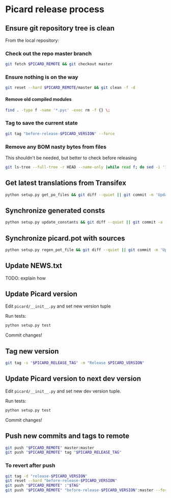 # Picard release process

## Ensure git repository tree is clean

From the local repository:

### Check out the repo master branch

```bash
git fetch $PICARD_REMOTE && git checkout master
```

### Ensure nothing is on the way

```bash
git reset --hard $PICARD_REMOTE/master && git clean -f -d
```

#### Remove old compiled modules

```bash
find . -type f -name '*.pyc' -exec rm -f {} \;
```

### Tag to save the current state

```bash
git tag "before-release-$PICARD_VERSION" --force
```

### Remove any BOM nasty bytes from files

This shouldn't be needed, but better to check before releasing

```bash
git ls-tree --full-tree -r HEAD --name-only |while read f; do sed -i '1s/^\xEF\xBB\xBF//' "$f"; done && git diff --quiet || git commit -a -m 'Remove nasty BOM bytes'
```

## Get latest translations from Transifex

```bash
python setup.py get_po_files && git diff --quiet || git commit -m 'Update .po files' -- po/
```

## Synchronize generated consts

```bash
python setup.py update_constants && git diff --quiet || git commit -a -m 'Update constants' -- picard/const/*.py
```

## Synchronize picard.pot with sources

```bash
python setup.py regen_pot_file && git diff --quiet || git commit -m 'Update pot file' -- po/picard.pot
```

## Update NEWS.txt

TODO: explain how

## Update Picard version

Edit `picard/__init__.py` and set new version tuple

Run tests:

```bash
python setup.py test
```

Commit changes!


## Tag new version

```bash
git tag -s "$PICARD_RELEASE_TAG" -m "Release $PICARD_VERSION"
```

## Update Picard version to next dev version

Edit `picard/__init__.py` and set new dev version tuple.

Run tests:

```bash
python setup.py test
```

Commit changes!


## Push new commits and tags to remote

```bash
git push "$PICARD_REMOTE" master:master
git push "$PICARD_REMOTE" tag "$PICARD_RELEASE_TAG"
```

### To revert after push

```bash
git tag -d "release-$PICARD_VERSION"
git reset --hard "before-release-$PICARD_VERSION"
git push "$PICARD_REMOTE" :"$TAG"
git push "$PICARD_REMOTE" "before-release-$PICARD_VERSION":master --force
```
